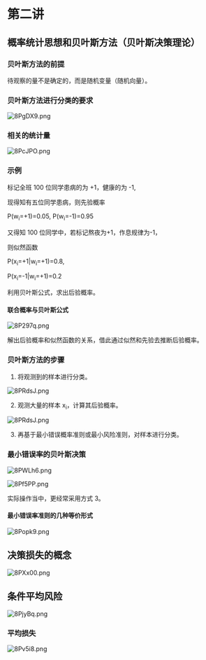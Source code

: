 # 第二讲
## 概率统计思想和贝叶斯方法（贝叶斯决策理论）
### 贝叶斯方法的前提
待观察的量不是确定的，而是随机变量（随机向量）。
### 贝叶斯方法进行分类的要求
![8PgDX9.png](https://s2.ax1x.com/2020/03/10/8PgDX9.png)
### 相关的统计量
![8PcJPO.png](https://s2.ax1x.com/2020/03/10/8PcJPO.png)
### 示例
标记全班 100 位同学患病的为 +1，健康的为 -1,

现得知有五位同学患病，则先验概率

P(w<sub>i</sub>=+1)=0.05, P(w<sub>i</sub>=-1)=0.95

又得知 100 位同学中，若标记熬夜为+1，作息规律为-1，

则似然函数

P(x<sub>i</sub>=+1|w<sub>i</sub>=+1)=0.8,

P(x<sub>i</sub>=-1|w<sub>i</sub>=+1)=0.2

利用贝叶斯公式，求出后验概率。

#### 联合概率与贝叶斯公式
![8P297q.png](https://s2.ax1x.com/2020/03/10/8P297q.png)

解出后验概率和似然函数的关系，借此通过似然和先验去推断后验概率。

### 贝叶斯方法的步骤
1. 将观测到的样本进行分类。

![8PRdsJ.png](https://s2.ax1x.com/2020/03/10/8PRdsJ.png)

2. 观测大量的样本 x<sub>i</sub>，计算其后验概率。

![8PRdsJ.png](https://s2.ax1x.com/2020/03/10/8PRdsJ.png)

3. 再基于最小错误概率准则或最小风险准则，对样本进行分类。

### 最小错误率的贝叶斯决策
![8PWLh6.png](https://s2.ax1x.com/2020/03/10/8PWLh6.png)

![8Pf5PP.png](https://s2.ax1x.com/2020/03/10/8Pf5PP.png)

实际操作当中，更经常采用方式 3。
#### 最小错误率准则的几种等价形式
![8Popk9.png](https://s2.ax1x.com/2020/03/10/8Popk9.png)
## 决策损失的概念
![8PXx00.png](https://s2.ax1x.com/2020/03/10/8PXx00.png)
## 条件平均风险
![8PjyBq.png](https://s2.ax1x.com/2020/03/10/8PjyBq.png)
### 平均损失
![8Pv5i8.png](https://s2.ax1x.com/2020/03/10/8Pv5i8.png)
